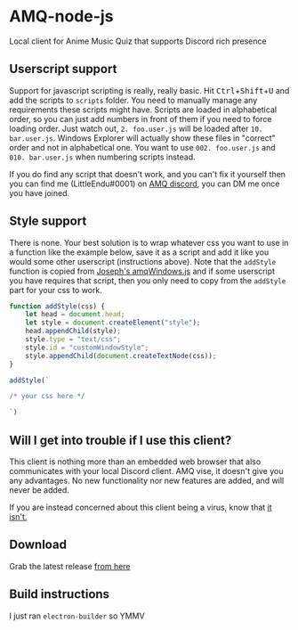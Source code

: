 # AMQ-node-js
Local client for Anime Music Quiz that supports Discord rich presence

## Userscript support
Support for javascript scripting is really, really basic. 
Hit <kbd>Ctrl</kbd>+<kbd>Shift</kbd>+<kbd>U</kbd> and add the scripts to ``scripts`` folder. 
You need to manually manage any requirements these scripts might have. 
Scripts are loaded in alphabetical order, so you can just add numbers in front of them if you need to force loading order. 
Just watch out, ``2. foo.user.js`` will be loaded after ``10. bar.user.js``. 
Windows Explorer will actually show these files in "correct" order and not in alphabetical one. 
You want to use ``002. foo.user.js`` and ``010. bar.user.js`` when numbering scripts instead.

If you do find any script that doesn't work, and you can't fix it yourself 
then you can find me (LittleEndu#0001) on [AMQ discord](https://discord.gg/ZqTJeyV), you can DM me once you have joined.

## Style support
There is none. 
Your best solution is to wrap whatever css you want to use in a function like the example below, 
save it as a script and add it like you would some other userscript (instructions above). 
Note that the ``addStyle`` function is copied from [Joseph's amqWindows.js](https://github.com/TheJoseph98/AMQ-Scripts/blob/1b363cc004b19ddc6a6b2d6df4c43c34f75d01b7/common/amqWindows.js#L369-L376) 
and if some userscript you have requires that script, then you only need to copy from the ``addStyle`` part for your css to work.

```js
function addStyle(css) {
    let head = document.head;
    let style = document.createElement("style");
    head.appendChild(style);
    style.type = "text/css";
    style.id = "customWindowStyle";
    style.appendChild(document.createTextNode(css));
}

addStyle(`

/* your css here */

`)
```

## Will I get into trouble if I use this client?
This client is nothing more than an embedded web browser that also communicates with your local Discord client.
AMQ vise, it doesn't give you any advantages. No new functionality nor new features are added, and will never be added.

If you are instead concerned about this client being a virus, know that [it isn't.](https://www.virustotal.com/gui/file/5521600246dec761efb8cf9d67fe9cff58d6718a4e21fec9b9628223e1226a9c/detection)

## Download
Grab the latest release [from here](https://github.com/LittleEndu/AMQ-node-js/releases)

## Build instructions
I just ran ``electron-builder`` so YMMV
